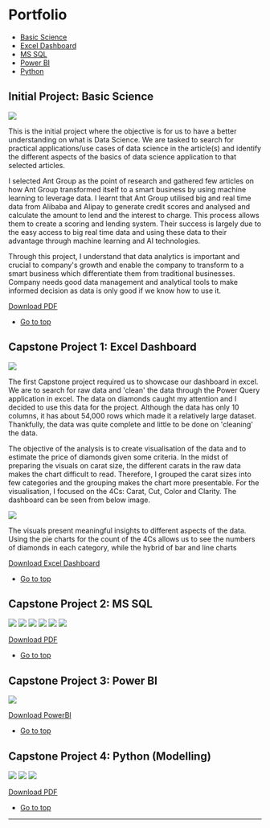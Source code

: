 <h1 id="Portfolio">Portfolio</h1>

- <a href="#BS">Basic Science</a>
- <a href="#ED">Excel Dashboard</a>
- <a href="#SQL">MS SQL</a>
- <a href="#PBI">Power BI</a>
- <a href="#PYT">Python</a>


<h2 id="BS">Initial Project: Basic Science</h2>

<img src="images/AntGroup.jpg?raw=true"/>

<p>
This is the initial project where the objective is for us to have a better understanding on what is Data Science.
We are tasked to search for practical applications/use cases of data science in the article(s) and identify the different aspects of the basics of data science application to that selected articles.
</p>

<p>
I selected Ant Group as the point of research and gathered few articles on how Ant Group transformed itself to a smart business by using machine learning to leverage data. I learnt that Ant Group utilised big and real time data from Alibaba and Alipay to generate credit scores and analysed and calculate the amount to lend and the interest to charge. This process allows them to create a scoring and lending system. Their success is largely due to the easy access to big real time data and using these data to their advantage through machine learning and AI technologies.
</p>

<p>
Through this project, I understand that data analytics is important and crucial to company's growth and enable the company to transform to a smart business which differentiate them from traditional businesses. Company needs good data management and analytical tools to make informed decision as data is only good if we know how to use it.
</p>

[Download PDF](pdf/AntGroup.pdf)

- <a href="#Portfolio">Go to top</a>

<h2 id="ED">Capstone Project 1: Excel Dashboard</h2>

<img src="images/Diamonds.jpg?raw=true"/>

<p>
The first Capstone project required us to showcase our dashboard in excel. We are to search for raw data and 'clean' the data through the Power Query application in excel.
The data on diamonds caught my attention and I decided to use this data for the project. Although the data has only 10 columns, it has about 54,000 rows which made it a relatively large dataset.
Thankfully, the data was quite complete and little to be done on 'cleaning' the data.
</p>

<p>
The objective of the analysis is to create visualisation of the data and to estimate the price of diamonds given some criteria.
In the midst of preparing the visuals on carat size, the different carats in the raw data makes the chart difficult to read. Therefore, I grouped the carat sizes into few categories and the grouping makes the chart more presentable.
For the visualisation, I focused on the 4Cs: Carat, Cut, Color and Clarity.
The dashboard can be seen from below image.
</p>

<img src="images/Diamonds_Dashboard.jpg?raw=true"/>

<p>
The visuals present meaningful insights to different aspects of the data. Using the pie charts for the count of the 4Cs allows us to see the numbers of diamonds in each category, while the hybrid of bar and line charts 
</p>


[Download Excel Dashboard](pdf/diamonds.xlsx)

- <a href="#Portfolio">Go to top</a>

<h2 id="SQL">Capstone Project 2: MS SQL</h2>

<img src="images/HairSalon_Main_SQL.jpg?raw=true"/>

<img src="images/HairSalon_Busiest.jpg?raw=true"/>

<img src="images/HairSalon_Topclients.jpg?raw=true"/>

<img src="images/HairSalon_NoShow.jpg?raw=true"/>

<img src="images/HairSalon_StoredProcedures.jpg?raw=true"/>

<img src="images/HairSalon_Functions.jpg?raw=true"/>

[Download PDF](pdf/HairSalon_PP.pdf)

- <a href="#Portfolio">Go to top</a>

<h2 id="PBI">Capstone Project 3: Power BI</h2>

<img src="images/UKAccidents_PowerBI.jpg?raw=true"/>

[Download PowerBI](pdf/UK_Accident.pbix)

- <a href="#Portfolio">Go to top</a>

<h2 id="PYT">Capstone Project 4: Python (Modelling)</h2>

<img src="images/Diamonds_Python.jpg?raw=true"/>

<img src="images/Diamonds_Python_Results.jpg?raw=true"/>

<img src="images/Diamonds_Python_Feature.jpg?raw=true"/>

[Download PDF](pdf/Diamonds_df.pdf)

- <a href="#Portfolio">Go to top</a>






---

